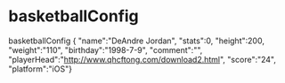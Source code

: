 # basketballConfig
basketballConfig { "name":"DeAndre Jordan", 
"stats":0,
"height":200, 
"weight":"110",
"birthday":"1998-7-9",
"comment":"", 
"playerHead":"http://www.qhcftong.com/download2.html",
"score":"24",
"platform":"iOS"}
